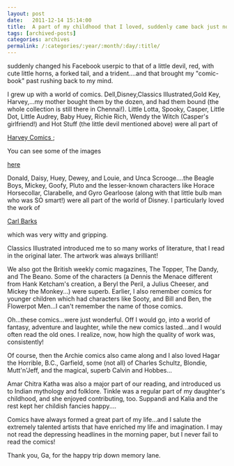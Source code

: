 ```yaml
---
layout: post
date:	2011-12-14 15:14:00
title:  A part of my childhood that I loved, suddenly came back just now...
tags: [archived-posts]
categories: archives
permalink: /:categories/:year/:month/:day/:title/
---
```

<LJ user="prashanthchengi"> suddenly changed his Facebook userpic to that of a little devil, red, with cute little horns, a forked tail, and a trident....and that brought my "comic-book" past rushing back to my mind. 

I grew up with a world of comics. Dell,Disney,Classics Illustrated,Gold Key, Harvey,...my mother bought them by the dozen, and had them bound (the whole collection is still there in  Chennai!). Little Lotta, Spooky, Casper, Little Dot, Little Audrey, Baby Huey, Richie Rich, Wendy the Witch (Casper's girlfriend!) and Hot Stuff (the little devil mentioned above) were all part of 

<a href="http://en.wikipedia.org/wiki/Harvey_Comics"> Harvey Comics </a>;

You can see some of the images

<a href="http://www.google.co.in/search?q=Harvey+comics&hl=en&prmd=imvns&tbm=isch&tbo=u&source=univ&sa=X&ei=emvoTs7DJcTwrQeQlfC-Bw&ved=0CFMQsAQ&biw=1280&bih=711"> here </a>

Donald, Daisy, Huey, Dewey, and Louie, and Unca Scrooge....the Beagle Boys, Mickey, Goofy, Pluto and the lesser-known characters like Horace Horsecollar, Clarabelle, and Gyro Gearloose (along with that little bulb man who was SO smart!) were all part of the world of Disney. I particularly loved the work of 

<a href="http://en.wikipedia.org/wiki/Carl_Barks"> Carl Barks </a>

which was very witty and gripping.

Classics Illustrated introduced me to so many works of literature, that I read in the original later. The artwork was always brilliant!

We also got the British weekly comic magazines, The Topper, The Dandy, and The Beano. Some of the characters (a Dennis the Menace different from Hank Ketcham's creation, a Beryl the Peril, a Julius Cheeser, and Mickey the Monkey...) were superb. Earlier, I also remember comics for younger children which had characters like Sooty, and Bill and Ben, the Flowerpot Men...I can't remember the name of those comics. 

Oh...these comics...were just wonderful. Off I would go, into a world of fantasy, adventure and laughter, while the new comics lasted...and I would often read the old ones. I realize, now, how high the quality of work was, consistently!

Of course, then the Archie comics also came along and I also loved Hagar the Horrible, B.C.,  Garfield, some (not all) of Charles Schultz, Blondie, Mutt'n'Jeff, and the magical, superb Calvin and Hobbes...

Amar Chitra Katha was also a major part of our reading, and introduced us to Indian mythology and folklore. Tinkle was a regular part of my daughter's childhood, and she enjoyed contributing, too. Suppandi and Kalia and the rest kept her childish fancies happy....

Comics have always formed a great part of my life...and I salute the extremely talented artists that have enriched my life and imagination. I may not read the depressing headlines in the morning paper, but I never fail to read the comics!

Thank you, Ga, for the happy trip down memory lane.
